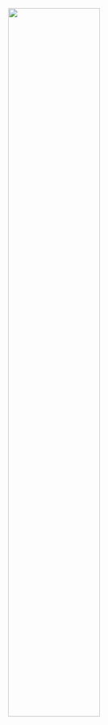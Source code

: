 <p align="center">
  <img src="https://raw.githubusercontent.com/jkimOTD/jkimOTD.github.io/master/assets/images/about%20me.png" style="width: 60%;">
</p>
